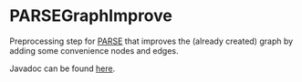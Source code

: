 # PARSEGraphImprove
Preprocessing step for [PARSE](https://parse.ipd.kit.edu/) that improves the (already created) graph by adding some convenience nodes and edges.

Javadoc can be found [here](http://kit-sdq.github.io/PARSEGraphImprove/javadoc/).
